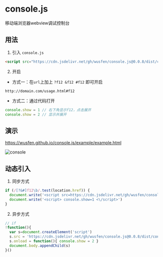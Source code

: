 # console.js
移动端浏览器webview调试控制台


## 用法
1. 引入 `console.js`
```html
<script src="https://cdn.jsdelivr.net/gh/wusfen/console.js@0.0.8/dist/console.js"></script>
```
2. 开启
  * 方式一：在`url`上加上 ` ?f12 &f12 #f12 ` 即可开启
```
http://domain.com/usage.html#f12
```
  * 方式二：通过代码打开
```javascript
console.show = 1 // 右下角显示f12，点击展开
console.show = 2 // 显示并展开
```


## 演示
https://wusfen.github.io/console.js/example/example.html
<!-- ![console](https://cdn.jsdelivr.net/gh/wusfen/console.js@0.0.8/example/example.png)   -->
![console](https://cdn.jsdelivr.net/gh/wusfen/console.js@0.0.8/example/console.js.png)  


## 动态引入
1. 同步方式
```javascript
if (/[?&#]f12\b/.test(location.href)) {
  document.write('<script src=https://cdn.jsdelivr.net/gh/wusfen/console.js@0.0.8/dist/console.js><\/script>')
  document.write('<script> console.show=1 <\/script>')
}
```
2. 异步方式
```javascript
// if
!function(){
  var s=document.createElement('script')
  s.src = 'https://cdn.jsdelivr.net/gh/wusfen/console.js@0.0.8/dist/console.js'
  s.onload = function(){ console.show = 2 }
  document.body.appendChild(s)
}()
```
